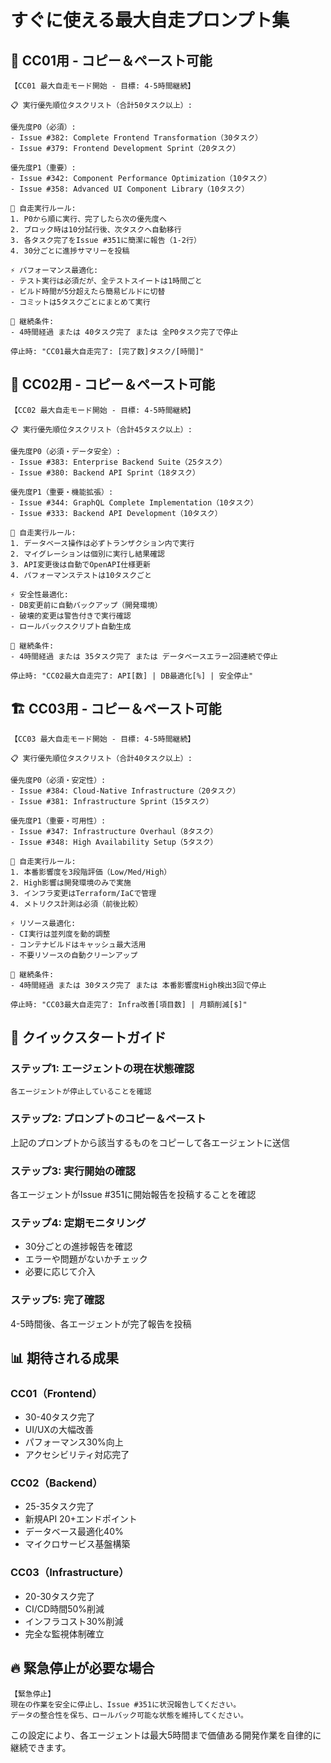 # すぐに使える最大自走プロンプト集

## 🎯 CC01用 - コピー＆ペースト可能

```
【CC01 最大自走モード開始 - 目標: 4-5時間継続】

📋 実行優先順位タスクリスト（合計50タスク以上）:

優先度P0（必須）:
- Issue #382: Complete Frontend Transformation（30タスク）
- Issue #379: Frontend Development Sprint（20タスク）

優先度P1（重要）:
- Issue #342: Component Performance Optimization（10タスク）
- Issue #358: Advanced UI Component Library（10タスク）

🎯 自走実行ルール:
1. P0から順に実行、完了したら次の優先度へ
2. ブロック時は10分試行後、次タスクへ自動移行
3. 各タスク完了をIssue #351に簡潔に報告（1-2行）
4. 30分ごとに進捗サマリーを投稿

⚡ パフォーマンス最適化:
- テスト実行は必須だが、全テストスイートは1時間ごと
- ビルド時間が5分超えたら簡易ビルドに切替
- コミットは5タスクごとにまとめて実行

🔄 継続条件:
- 4時間経過 または 40タスク完了 または 全P0タスク完了で停止

停止時: "CC01最大自走完了: [完了数]タスク/[時間]"
```

## 🔧 CC02用 - コピー＆ペースト可能

```
【CC02 最大自走モード開始 - 目標: 4-5時間継続】

📋 実行優先順位タスクリスト（合計45タスク以上）:

優先度P0（必須・データ安全）:
- Issue #383: Enterprise Backend Suite（25タスク）
- Issue #380: Backend API Sprint（18タスク）

優先度P1（重要・機能拡張）:
- Issue #344: GraphQL Complete Implementation（10タスク）
- Issue #333: Backend API Development（10タスク）

🎯 自走実行ルール:
1. データベース操作は必ずトランザクション内で実行
2. マイグレーションは個別に実行し結果確認
3. API変更後は自動でOpenAPI仕様更新
4. パフォーマンステストは10タスクごと

⚡ 安全性最適化:
- DB変更前に自動バックアップ（開発環境）
- 破壊的変更は警告付きで実行確認
- ロールバックスクリプト自動生成

🔄 継続条件:
- 4時間経過 または 35タスク完了 または データベースエラー2回連続で停止

停止時: "CC02最大自走完了: API[数] | DB最適化[%] | 安全停止"
```

## 🏗️ CC03用 - コピー＆ペースト可能

```
【CC03 最大自走モード開始 - 目標: 4-5時間継続】

📋 実行優先順位タスクリスト（合計40タスク以上）:

優先度P0（必須・安定性）:
- Issue #384: Cloud-Native Infrastructure（20タスク）
- Issue #381: Infrastructure Sprint（15タスク）

優先度P1（重要・可用性）:
- Issue #347: Infrastructure Overhaul（8タスク）
- Issue #348: High Availability Setup（5タスク）

🎯 自走実行ルール:
1. 本番影響度を3段階評価（Low/Med/High）
2. High影響は開発環境のみで実施
3. インフラ変更はTerraform/IaCで管理
4. メトリクス計測は必須（前後比較）

⚡ リソース最適化:
- CI実行は並列度を動的調整
- コンテナビルドはキャッシュ最大活用
- 不要リソースの自動クリーンアップ

🔄 継続条件:
- 4時間経過 または 30タスク完了 または 本番影響度High検出3回で停止

停止時: "CC03最大自走完了: Infra改善[項目数] | 月額削減[$]"
```

## 🚀 クイックスタートガイド

### ステップ1: エージェントの現在状態確認
```
各エージェントが停止していることを確認
```

### ステップ2: プロンプトのコピー＆ペースト
上記のプロンプトから該当するものをコピーして各エージェントに送信

### ステップ3: 実行開始の確認
各エージェントがIssue #351に開始報告を投稿することを確認

### ステップ4: 定期モニタリング
- 30分ごとの進捗報告を確認
- エラーや問題がないかチェック
- 必要に応じて介入

### ステップ5: 完了確認
4-5時間後、各エージェントが完了報告を投稿

## 📊 期待される成果

### CC01（Frontend）
- 30-40タスク完了
- UI/UXの大幅改善
- パフォーマンス30%向上
- アクセシビリティ対応完了

### CC02（Backend）
- 25-35タスク完了
- 新規API 20+エンドポイント
- データベース最適化40%
- マイクロサービス基盤構築

### CC03（Infrastructure）
- 20-30タスク完了
- CI/CD時間50%削減
- インフラコスト30%削減
- 完全な監視体制確立

## 🔥 緊急停止が必要な場合

```
【緊急停止】
現在の作業を安全に停止し、Issue #351に状況報告してください。
データの整合性を保ち、ロールバック可能な状態を維持してください。
```

この設定により、各エージェントは最大5時間まで価値ある開発作業を自律的に継続できます。